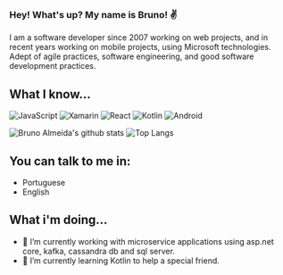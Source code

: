 ### Hey! What's up? My name is Bruno! ✌

I am a software developer since 2007 working on web projects, and in recent years working on mobile projects, using Microsoft technologies. Adept of agile practices, software engineering, and good software development practices.

## What I know...
![JavaScript](https://img.shields.io/badge/-JavaScript-black?style=flat-square&logo=javascript)
![Xamarin](https://img.shields.io/badge/-Xamarin-black?style=flat-square&logo=xamarin)
![React](https://img.shields.io/badge/-React-black?style=flat-square&logo=react)
![Kotlin](https://img.shields.io/badge/-Kotlin-black?style=flat-square&logo=kotlin)
![Android](https://img.shields.io/badge/-Android-black?style=flat-square&logo=android)

![Bruno Almeida's github stats](https://github-readme-stats.vercel.app/api?username=brunosalmeida&theme=algolia&show_icons=true) 
![Top Langs](https://github-readme-stats.vercel.app/api/top-langs/?username=brunosalmeida&hide=TeX&layout=compact)


## You can talk to me in:
* Portuguese 
* English

## What i'm doing...

- 🔭 I’m currently working with microservice applications using asp.net core, kafka, cassandra db and sql server.
- 🌱 I’m currently learning Kotlin to help a special friend.


<!--
**brunosalmeida/brunosalmeida** is a ✨ _special_ ✨ repository because its `README.md` (this file) appears on your GitHub profile.

- 👯 I’m looking to collaborate on ...
- 🤔 I’m looking for help with ...
- 💬 Ask me about ...
- 📫 How to reach me: ...
- 😄 Pronouns: ...
- ⚡ Fun fact: ...
-->
